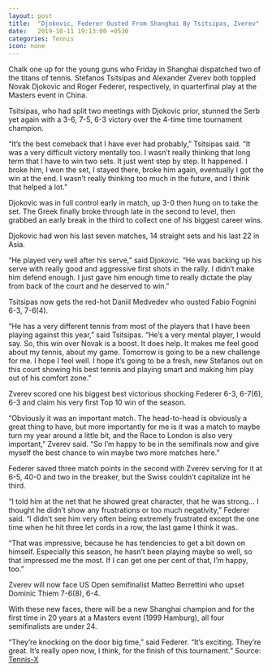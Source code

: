 ```yaml
---
layout: post
title:  "Djokovic, Federer Ousted From Shanghai By Tsitsipas, Zverev"
date:   2019-10-11 19:13:00 +0530
categories: Tennis
icon: none
---
```

Chalk one up for the young guns who Friday in Shanghai dispatched two of the titans of tennis. Stefanos Tsitsipas and Alexander Zverev both toppled Novak Djokovic and Roger Federer, respectively, in quarterfinal play at the Masters event in China.

Tsitsipas, who had split two meetings with Djokovic prior, stunned the Serb yet again with a 3-6, 7-5, 6-3 victory over the 4-time time tournament champion.

“It’s the best comeback that I have ever had probably,” Tsitsipas said. “It was a very difficult victory mentally too. I wasn’t really thinking that long term that I have to win two sets. It just went step by step. It happened. I broke him, I won the set, I stayed there, broke him again, eventually I got the win at the end. I wasn’t really thinking too much in the future, and I think that helped a lot.”

Djokovic was in full control early in match, up 3-0 then hung on to take the set. The Greek finally broke through late in the second to level, then grabbed an early break in the third to collect one of his biggest career wins.

Djokovic had won his last seven matches, 14 straight sets and his last 22 in Asia.

“He played very well after his serve,” said Djokovic. “He was backing up his serve with really good and aggressive first shots in the rally. I didn’t make him defend enough. I just gave him enough time to really dictate the play from back of the court and he deserved to win.”

Tsitsipas now gets the red-hot Daniil Medvedev who ousted Fabio Fognini 6-3, 7-6(4).

“He has a very different tennis from most of the players that I have been playing against this year,” said Tsitsipas. “He’s a very mental player, I would say. So, this win over Novak is a boost. It does help. It makes me feel good about my tennis, about my game. Tomorrow is going to be a new challenge for me. I hope I feel well. I hope it’s going to be a fresh, new Stefanos out on this court showing his best tennis and playing smart and making him play out of his comfort zone.”

Zverev scored one his biggest best victorious shocking Federer 6-3, 6-7(6), 6-3 and claim his very first Top 10 win of the season.

“Obviously it was an important match. The head-to-head is obviously a great thing to have, but more importantly for me is it was a match to maybe turn my year around a little bit, and the Race to London is also very important,” Zverev said. “So I’m happy to be in the semifinals now and give myself the best chance to win maybe two more matches here.”

Federer saved three match points in the second with Zverev serving for it at 6-5, 40-0 and two in the breaker, but the Swiss couldn’t capitalize int he third.

“I told him at the net that he showed great character, that he was strong… I thought he didn’t show any frustrations or too much negativity,” Federer said. “I didn’t see him very often being extremely frustrated except the one time when he hit three let cords in a row, the last game I think it was.

“That was impressive, because he has tendencies to get a bit down on himself. Especially this season, he hasn’t been playing maybe so well, so that impressed me the most. If I can get one per cent of that, I’m happy, too.”

Zverev will now face US Open semifinalist Matteo Berrettini who upset Dominic Thiem 7-6(8), 6-4.

With these new faces, there will be a new Shanghai champion and for the first time in 20 years at a Masters event (1999 Hamburg), all four semifinalists are under 24.

“They’re knocking on the door big time,” said Federer. “It’s exciting. They’re great. It’s really open now, I think, for the finish of this tournament.”
Source: [Tennis-X](https://www.tennis-x.com/xblog/2019-10-11/30948.php)
